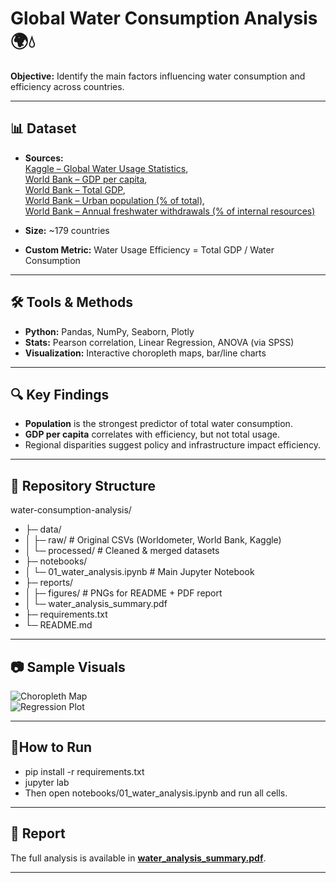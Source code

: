 # Global Water Consumption Analysis 🌍💧

**Objective:** Identify the main factors influencing water consumption and efficiency across countries.

---

## 📊 Dataset
- **Sources:**  
  [Kaggle – Global Water Usage Statistics](https://www.kaggle.com/datasets/shuvokumarbasak4004/global-water-usage-statistics),  
  [World Bank – GDP per capita](https://data.worldbank.org/indicator/NY.GDP.PCAP.CD),  
  [World Bank – Total GDP](https://data.worldbank.org/indicator/NY.GDP.MKTP.CD),  
  [World Bank – Urban population (% of total)](https://data.worldbank.org/indicator/SP.URB.TOTL.IN.ZS),  
  [World Bank – Annual freshwater withdrawals (% of internal resources)](https://data.worldbank.org/indicator/ER.H2O.FWIN.ZS)

- **Size:** ~179 countries
- **Custom Metric:** Water Usage Efficiency = Total GDP / Water Consumption

---

## 🛠️ Tools & Methods
- **Python:** Pandas, NumPy, Seaborn, Plotly
- **Stats:** Pearson correlation, Linear Regression, ANOVA (via SPSS)
- **Visualization:** Interactive choropleth maps, bar/line charts

---

## 🔍 Key Findings
- **Population** is the strongest predictor of total water consumption.
- **GDP per capita** correlates with efficiency, but not total usage.
- Regional disparities suggest policy and infrastructure impact efficiency.

---

## 📂 Repository Structure
water-consumption-analysis/
- ├─ data/
- │ ├─ raw/ # Original CSVs (Worldometer, World Bank, Kaggle)
- │ └─ processed/ # Cleaned & merged datasets
- ├─ notebooks/
- │ └─ 01_water_analysis.ipynb # Main Jupyter Notebook
- ├─ reports/
- │ ├─ figures/ # PNGs for README + PDF report
- │ └─ water_analysis_summary.pdf
- ├─ requirements.txt
- └─ README.md

---

## 📷 Sample Visuals
![Choropleth Map](reports/figures/water_map.png)  
![Regression Plot](reports/figures/regression_plot.png)

---

## 🚀How to Run
- pip install -r requirements.txt
- jupyter lab
- Then open notebooks/01_water_analysis.ipynb and run all cells.

---

## 📄 Report
The full analysis is available in [**water_analysis_summary.pdf**](reports/water_analysis_summary.pdf).

---
